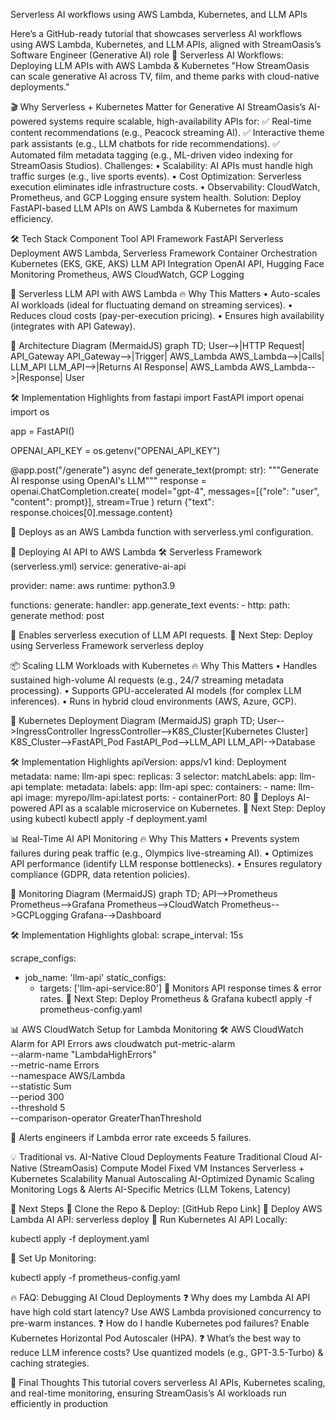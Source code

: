Serverless AI workflows using AWS Lambda, Kubernetes, and LLM APIs

Here’s a GitHub-ready tutorial that showcases serverless AI workflows using AWS Lambda, Kubernetes, and LLM APIs, aligned with StreamOasis’s Software Engineer (Generative AI) role​
🚀 Serverless AI Workflows: Deploying LLM APIs with AWS Lambda & Kubernetes
"How StreamOasis can scale generative AI across TV, film, and theme parks with cloud-native deployments."

🎬 Why Serverless + Kubernetes Matter for Generative AI
StreamOasis’s AI-powered systems require scalable, high-availability APIs for: ✅ Real-time content recommendations (e.g., Peacock streaming AI).
✅ Interactive theme park assistants (e.g., LLM chatbots for ride recommendations).
✅ Automated film metadata tagging (e.g., ML-driven video indexing for StreamOasis Studios).
Challenges:
    • Scalability: AI APIs must handle high traffic surges (e.g., live sports events).
    • Cost Optimization: Serverless execution eliminates idle infrastructure costs.
    • Observability: CloudWatch, Prometheus, and GCP Logging ensure system health.
Solution: Deploy FastAPI-based LLM APIs on AWS Lambda & Kubernetes for maximum efficiency.

🛠️ Tech Stack
Component
Tool
API Framework
FastAPI
Serverless Deployment
AWS Lambda, Serverless Framework
Container Orchestration
Kubernetes (EKS, GKE, AKS)
LLM API Integration
OpenAI API, Hugging Face
Monitoring
Prometheus, AWS CloudWatch, GCP Logging

🔗 Serverless LLM API with AWS Lambda
🔥 Why This Matters
    • Auto-scales AI workloads (ideal for fluctuating demand on streaming services).
    • Reduces cloud costs (pay-per-execution pricing).
    • Ensures high availability (integrates with API Gateway).

📜 Architecture Diagram (MermaidJS)
graph TD;
    User-->|HTTP Request| API_Gateway
    API_Gateway-->|Trigger| AWS_Lambda
    AWS_Lambda-->|Calls| LLM_API
    LLM_API-->|Returns AI Response| AWS_Lambda
    AWS_Lambda-->|Response| User

🛠️ Implementation Highlights
from fastapi import FastAPI
import openai
import os

app = FastAPI()

OPENAI_API_KEY = os.getenv("OPENAI_API_KEY")

@app.post("/generate")
async def generate_text(prompt: str):
    """Generate AI response using OpenAI's LLM"""
    response = openai.ChatCompletion.create(
        model="gpt-4",
        messages=[{"role": "user", "content": prompt}],
        stream=True
    )
    return {"text": response.choices[0].message.content}

🔹 Deploys as an AWS Lambda function with serverless.yml configuration.

🚀 Deploying AI API to AWS Lambda
🛠️ Serverless Framework (serverless.yml)
service: generative-ai-api

provider:
  name: aws
  runtime: python3.9

functions:
  generate:
    handler: app.generate_text
    events:
      - http:
          path: generate
          method: post

🔹 Enables serverless execution of LLM API requests.
🔹 Next Step: Deploy using Serverless Framework
serverless deploy

📦 Scaling LLM Workloads with Kubernetes
🔥 Why This Matters
    • Handles sustained high-volume AI requests (e.g., 24/7 streaming metadata processing).
    • Supports GPU-accelerated AI models (for complex LLM inferences).
    • Runs in hybrid cloud environments (AWS, Azure, GCP).

📜 Kubernetes Deployment Diagram (MermaidJS)
graph TD;
    User-->IngressController
    IngressController-->K8S_Cluster[Kubernetes Cluster]
    K8S_Cluster-->FastAPI_Pod
    FastAPI_Pod-->LLM_API
    LLM_API-→Database

🛠️ Implementation Highlights
apiVersion: apps/v1
kind: Deployment
metadata:
  name: llm-api
spec:
  replicas: 3
  selector:
    matchLabels:
      app: llm-api
  template:
    metadata:
      labels:
        app: llm-api
    spec:
      containers:
      - name: llm-api
        image: myrepo/llm-api:latest
        ports:
	- containerPort: 80
🔹 Deploys AI-powered API as a scalable microservice on Kubernetes.
🔹 Next Step: Deploy using kubectl
kubectl apply -f deployment.yaml

📊 Real-Time AI API Monitoring
🔥 Why This Matters
    • Prevents system failures during peak traffic (e.g., Olympics live-streaming AI).
    • Optimizes API performance (identify LLM response bottlenecks).
    • Ensures regulatory compliance (GDPR, data retention policies).

📜 Monitoring Diagram (MermaidJS)
graph TD;
    API-->Prometheus
    Prometheus-->Grafana
    Prometheus-->CloudWatch
    Prometheus-->GCPLogging
    Grafana-→Dashboard


🛠️ Implementation Highlights
global:
  scrape_interval: 15s

scrape_configs:
  - job_name: 'llm-api'
    static_configs:
	- targets: ['llm-api-service:80']
🔹 Monitors API response times & error rates.
🔹 Next Step: Deploy Prometheus & Grafana
kubectl apply -f prometheus-config.yaml

📊 AWS CloudWatch Setup for Lambda Monitoring
🛠️ AWS CloudWatch Alarm for API Errors
aws cloudwatch put-metric-alarm \
  --alarm-name "LambdaHighErrors" \
  --metric-name Errors \
  --namespace AWS/Lambda \
  --statistic Sum \
  --period 300 \
  --threshold 5 \
  --comparison-operator GreaterThanThreshold

🔹 Alerts engineers if Lambda error rate exceeds 5 failures.

💡 Traditional vs. AI-Native Cloud Deployments
Feature
Traditional Cloud
AI-Native (StreamOasis)
Compute Model
Fixed VM Instances
Serverless + Kubernetes
Scalability
Manual Autoscaling
AI-Optimized Dynamic Scaling
Monitoring
Logs & Alerts
AI-Specific Metrics (LLM Tokens, Latency)

📢 Next Steps
🔹 Clone the Repo & Deploy: [GitHub Repo Link]
🔹 Deploy AWS Lambda AI API:
serverless deploy
🔹 Run Kubernetes AI API Locally:

kubectl apply -f deployment.yaml

🔹 Set Up Monitoring:

kubectl apply -f prometheus-config.yaml

🔥 FAQ: Debugging AI Cloud Deployments
❓ Why does my Lambda AI API have high cold start latency?
Use AWS Lambda provisioned concurrency to pre-warm instances.
❓ How do I handle Kubernetes pod failures?
Enable Kubernetes Horizontal Pod Autoscaler (HPA).
❓ What’s the best way to reduce LLM inference costs?
Use quantized models (e.g., GPT-3.5-Turbo) & caching strategies.

🚀 Final Thoughts
This tutorial covers serverless AI APIs, Kubernetes scaling, and real-time monitoring, ensuring StreamOasis’s AI workloads run efficiently in production​
